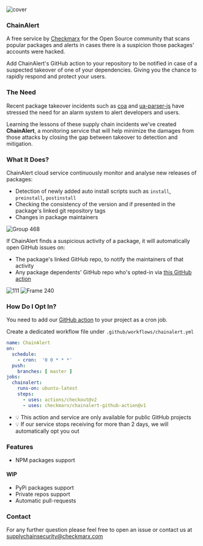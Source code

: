 ![cover](https://user-images.githubusercontent.com/1287098/144083262-2f90a537-eaa4-4be4-b451-e66661a113a6.png)

### ChainAlert
A free service by [Checkmarx](https://checkmarx.com/) for the Open Source community that scans popular packages and alerts in cases there is a suspicion those packages' accounts were hacked.

Add ChainAlert's GitHub action to your repository to be notified in case of a suspected takeover of one of your dependencies. Giving you the chance to rapidly respond and protect your users.
### The Need

Recent package takeover incidents such as [coa](https://checkmarx.com/blog/attackers-write-bugs-as-well/) and [ua-parser-js](https://checkmarx.com/blog/uaparser-js-attack-preparations/) have stressed the need for an alarm system to alert developers and users.

Learning the lessons of these supply chain incidents we've created **ChainAlert**, a monitoring service that will help minimize the damages from those attacks by closing the gap between takeover to detection and mitigation.


### What It Does?

ChainAlert cloud service continuously monitor and analyse new releases of packages:
- Detection of newly added auto install scripts such as `install`, `preinstall`, `postinstall` 
- Checking the consistency of the version and if presented in the package's linked git repository tags
- Changes in package maintainers 

![Group 468](https://user-images.githubusercontent.com/1287098/144894054-1ca132cf-e3f2-448a-bfdb-d04b00cbd02c.png)


If ChainAlert finds a suspicious activity of a package, it will automatically open GitHub issues on:
- The package's linked GitHub repo, to notify the maintainers of that activity
- Any package dependents' GitHub repo who's opted-in via [this GitHub action](https://github.com/marketplace/actions/chainalert)

![111](https://user-images.githubusercontent.com/1287098/144894036-8b414468-8a93-464f-bbf9-6961043c91b8.png)
![Frame 240](https://user-images.githubusercontent.com/1287098/144136718-200904ca-c01f-4bd8-825a-add9762e40dc.png)


### How Do I Opt In?

You need to add our [GitHub action](https://github.com/marketplace/actions/chainalert) to your project as a cron job.

Create a dedicated workflow file under `.github/workflows/chainalert.yml`

```yml
name: ChainAlert
on:
  schedule:
    - cron:  '0 0 * * *'
  push:
    branches: [ master ]
jobs:
  chainalert:
    runs-on: ubuntu-latest
    steps:
      - uses: actions/checkout@v2
      - uses: checkmarx/chainalert-github-action@v1
```
- 💡 This action and service are only available for public GitHub projects
- 💡 If our service stops receiving for more than 2 days, we will automatically opt you out


### Features
- NPM packages support

#### WIP 
- PyPi packages support
- Private repos support
- Automatic pull-requests


### Contact
For any further question please feel free to open an issue or contact us at supplychainsecurity@checkmarx.com 

